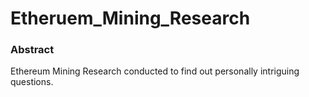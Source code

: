 # Etheruem_Mining_Research
### Abstract
Ethereum Mining Research conducted to find out personally intriguing questions.

